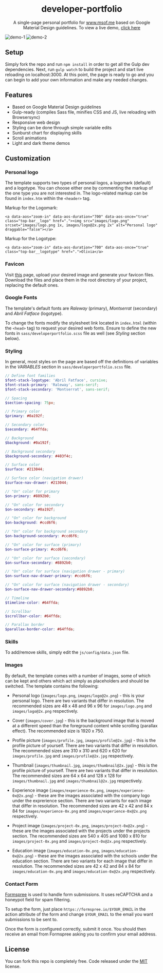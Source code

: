 <h1 align="center">
  developer-portfolio
</h1>
<p align="center">
  A single-page personal portfolio for <a href="https://www.msof.me/" target="_blank">www.msof.me</a> based on Google Material Design guidelines. To view a live demo, <a href="https://pictureelement.github.io/developer-portfolio/" target="_blank">click here</a>
</p>

![demo-1](https://raw.githubusercontent.com/PictureElement/developer-portfolio/master/images/demo-1.png)
![demo-2](https://raw.githubusercontent.com/PictureElement/developer-portfolio/master/images/demo-2.png)

## Setup

Simply fork the repo and run `npm install` in order to get all the Gulp dev dependencies. Next, run `gulp watch` to build the project and start live reloading on localhost:3000. At this point, the page is ready to go and you can begin to add your own information and make any needed changes.

## Features

* Based on Google Material Design guidelines
* Gulp-ready (compiles Sass file, minifies CSS and JS, live reloading with Browsersync)
* Responsive web design
* Styling can be done through simple variable edits
* Sunburst chart for displaying skills
* Scroll animations
* Light and dark theme demos

## Customization

### Personal logo

The template supports two types of personal logos, a logomark (default) and a logotype.
You can choose either one by commenting the markup of the one type you are not interested in.
The logo-related markup can be found in `index.htm` within the `<header>` tag.

Markup for the Logomark:

`<a data-aos="zoom-in" data-aos-duration="700" data-aos-once="true" class="top-bar__logo" href="."><img src="images/logo.png" srcset="images/logo.png 1x, images/logo@2x.png 2x" alt="Personal logo" draggable="false"></a>`

Markup for the Logotype:

`<a data-aos="zoom-in" data-aos-duration="700" data-aos-once="true" class="top-bar__logotype" href=".">Olivia</a>`

### Favicon

Visit [this](https://favicon.io/favicon-converter/) page, upload your desired image and generate your favicon files. Download the files and place them in the root directory of your project, replacing the default ones.

### Google Fonts

The template's default fonts are _Raleway_ (primary), _Montserrat_ (secondary) and _Abril Fatface_ (logotype).

To change the fonts modify the stylesheet link located in `index.html` (within the `<head>` tag) to request your desired web fonts. Ensure to define the new fonts in `sass/developerportfolio.scss` file as well (see _Styling_ section below).

### Styling

In general, most styles on the page are based off the definitions of variables in the _VARIABLES_ section in `sass/developerportfolio.scss` file.

```SCSS
// Define font families
$font-stack-logotype: 'Abril Fatface', cursive;
$font-stack-primary: 'Raleway', sans-serif;
$font-stack-secondary: 'Montserrat', sans-serif;

// Spacing
$section-spacing: 75px;

// Primary color
$primary: #0a192f;

// Secondary color
$secondary: #64ffda;

// Background
$background: #0a192f;

// Background secondary
$background-secondary: #403f4c;

// Surface color
$surface: #213044;

// Surface color (navigation drawer)
$surface-nav-drawer: #213044;

// "On" color for primary
$on-primary: #8892b0;

// "On" color for secondary
$on-secondary: #0a192f;

// "On" color for background
$on-background: #ccd6f6;

// "On" color for background secondary
$on-background-secondary: #ccd6f6;

// "On" color for surface (primary)
$on-surface-primary: #ccd6f6;

// "On" color for surface (secondary)
$on-surface-secondary: #8892b0;

// "On" color for surface (navigation drawer - primary)
$on-surface-nav-drawer-primary: #ccd6f6;

// "On" color for surface (navigation drawer - secondary)
$on-surface-nav-drawer-secondary:#8892b0;

// Timeline
$timeline-color: #64ffda;

// Scrollbar
$scrollbar-color: #64ffda;

// Parallax border
$parallax-border-color: #64ffda;
```

### Skills 

To add/remove skills, simply edit the `js/config/data.json` file.

### Images

By default, the template comes with a number of images, some of which can be kept and others which act simply as placeholders and should be switched. The template contains the following:

* Personal logo (`images/logo.png`, `images/logo@2x.png`) - this is your personal logo. There are two variants that differ in resolution. The recommended sizes are 48 x 48 and 96 x 96 for `images/logo.png` and `images/logo@2x.png` respectively.

* Cover (`images/cover.jpg`) - this is the background image that is moved at a different speed than the foreground content while scrolling (parallax effect). The recommended size is 1920 x 750.

* Profile picture (`images/profile.jpg`, `images/profile@2x.jpg`) - this is the profile picture of yourself. There are two variants that differ in resolution. The recommended sizes are 310 x 310 and 620 x 620 for `images/profile.jpg` and `images/profile@2x.jpg` respectively.

* Thumbnail (`images/thumbnail.jpg`, `images/thumbnail@2x.jpg`) - this is the profile picture of yourself. There are two variants that differ in resolution. The recommended sizes are 64 x 64 and 128 x 128 for `images/thumbnail.jpg` and `images/thumbnail@2x.jpg` respectively.

* Experience image (`images/experience-0x.png`, `images/experience-0x@2x.png`) - these are the images associated with the company logo under the exprerience section. There are two variants for each image that differ in resolution. The recommended sizes are 42 x 42 and 84 x 84 for `images/experience-0x.png` and `images/experience-0x@2x.png` respectively.

* Project image (`images/project-0x.png`, `images/project-0x@2x.png`) - these are the images associated with the projects under the projects section. The recommended sizes are 540 x 405 and 1080 x 810 for `images/project-0x.png` and `images/project-0x@2x.png` respectively.

* Education image (`images/education-0x.png`, `images/education-0x@2x.png`) - these are the images associated with the schools under the education section. There are two variants for each image that differ in resolution. The recommended sizes are 42 x 42 and 84 x 84 for `images/education-0x.png` and `images/education-0x@2x.png` respectively.

### Contact Form

[Formspree](https://formspree.io/) is used to handle form submissions. It uses reCAPTCHA and a honeypot field for spam filtering.

To setup the form, just place `https://formspree.io/$YOUR_EMAIL` in the action attribute of the form and change `$YOUR_EMAIL` to the email you want submissions to be sent to. 

Once the form is configured correctly, submit it once. You should then receive an email from Formspree asking you to confirm your email address.

## License

You can fork this repo is completely free. Code released under the [MIT](LICENSE) license.
